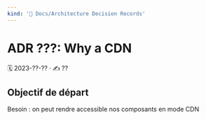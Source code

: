 ```yaml
---
kind: '📌 Docs/Architecture Decision Records'
---
```

# ADR ???: Why a CDN

🗓️ 2023-??-?? · ✍️ ??

## Objectif de départ

Besoin : on peut rendre accessible nos composants en mode CDN <script src="">

Requirements :

* on veut que l'utilisateur téléchargement uniquement les composants nécessaires
  ** avec la configuration de la langue
* le plus rapidement possible
* avec le meilleur cache possible
  ** rechargement
  ** chargement incrémental composant A oui B
  ** version 1.4 vers 1.5, on ne recharge que ce qui a changé

* URL des images
* relinker les bare imports en relatif

## idées principales testées

* compilation/bundling avec rollup
  ** creation du load.js
  ** move away from import non js => import.meta.url
* gzip (brotli?)
* preload avec header HTTP Link
* HTTP/2
* compilation de sous fichier par langue
* pousser sur un CDN (cellar) avec header
  ** gzip ok
  ** link NOK

* (pick/pkg)
* (snowpack)

## import.meta

Avec `import.meta.url` et `new URL('./foo.svg', import.meta.url)`
=> on peut avoir une URL relative à un fichier JS loadé qui lui sait d'où il vient et où sont les images

* C'est que stage 3 mais supporté par notre cible
* Cette idée fonctionne avec du natif browser
* C'est un peu verbeux de faire new URL partout
* On pert la notion d'import et donc la facilité de faire un loader webpack (pour copier les fichiers au bon endroit)
* La syntaxe pose problème avec webpack

https://github.com/rollup/rollup/pull/2164
https://github.com/rollup/rollup/pull/2164#issuecomment-386465259
https://github.com/rollup/rollup/issues/2748
https://github.com/cfware/babel-plugin-bundled-import-meta#readme
https://github.com/rollup/rollup/pull/2785
https://github.com/rollup/rollup/issues/3151
https://github.com/rollup/rollup/issues/2748

## structure des dossier

ce qui n'est pas très pratique actuellement c'est de retrouver

// components has components in subfolders and other kind of files
// only components and lib/i18n.js and translations/* are supposed to be used from the outside
// what about mixins ?
// what about templates ?
// what about styles ?
// all icons should be in the same folder
components
addon (cmp)
atoms (cmp)
env-var (cmp)
icons
lib
maps (cmp)
mixins
molecules (cmp)
overview (cmp)
styles
templates
translations
stories


src
components
addon
atoms
env-var
maps
molecules
overview
assets (icons + other files like geojson map)
lib
mixins
styles
templates
translations

stories
components
addon
atoms
env-var
maps
molecules
overview
assets
lib
mixins
templates
welcome


import '@clevercloud/components/dist/addon/cc-elasticsearch-info.js';

https://cdn.clever-cloud.com/components/1.3.0/load.js?lang=fr&components=cc-error,cc-loader
https://cdn.clever-cloud.com/components/1.3.0/load.js?lang=fr&categories=env-var
https://cdn.clever-cloud.com/components/1.3.0/load.js?lang=fr&all=true

should we pass the version as a query param
would be great if we could reuse hashed files from a built to another

1.3.0
load.js



on pourrait ajouter des hash dans les fichiers générés mais je me dis que si on range les fichiers dans une version dans l'URL, ça peut suffir


on a 3 arbos :

* celle du code
  ** import './components/addon/cc-elasticsearch-info.js';
* celle de npm
  ** import '@clevercloud/components/dist/addon/cc-elasticsearch-info.js';
* celle du cdn
  ** import 'https://cdn.clever-cloud.com/components/1.3.0/addon/cc-elasticsearch-info.js';

Normalement, tous les noms de composants sont uniques donc est-ce qu'on a besoin des sous dossiers ?
=> Par vraiment mais dans le cadre des sources, ça reste bien de ranger par dossier.
=> Pour l'import npm, c'est un peu plus verbeux
=> Pour l'ajout CDN on aura de toute façon

Si on range les composants dans des dossiers, où est ce qu'on range les pas composants, le système actuel est pas si mal, il nécessite juste de savoir dans quels dossiers sont les composants à extraire
=> on va lister les dossiers les fichiers qui nécessite d'être mirroré en CDN avec des globs, les autres peuvent être réécrits


expliquer en quoi on pourra éventuellement faire un loader


https://open-wc.org/building/building-webpack.html#common-extensions
https://github.com/webpack-contrib/copy-webpack-plugin
https://github.com/open-wc/open-wc/blob/master/packages/webpack-import-meta-loader/webpack-import-meta-loader.js

## changements sur nos composants

* attributs sur object/array pour usage HTML
* import svg => import.meta.url
  ** on devrait renommer le helper en resolveUrl

## idées pas testée ou a creuser

* ne charger que par le load.js
* import maps
* treeshake.moduleSideEffects avec v2
* partage de chunk entre version (ne mettre derrière un v1.4.0 que le load.js)
* compilation inlining des langues dans les fichiers
* plugin rollup/webpack pour les assets
* separate imports components from file contents

## raw notes (pika/snowpack)

* https://www.youtube.com/watch?v=nbwt3A9RzNw
* snowpack est une commande qui prend les modules ESM du package json et qui les bundles dans web_modules
* ils ont un registry mais je comprends pas trop vu qu'ils parlent d'un Get Early Access
* ils ont un éditeur "This Code Editor Will Save the Internet" mais pourquoi ?
* ils ont un CDN (à la unpkg) dédié au modules ESM, ça a l'air cool
* ils ont une commande pika/pack qui ressemble à ce que je veux
* pika a aussi un système de sécurité ? WTF

### test snowpack

npx snowpack dans le repo components
=> il ne trouve que lit-element, lit-html et resize-observer-polyfill
=> il a créé un common (qui doit regrouper j'imagine les trucs entre lit-html et lit-element)

que faire pour marquer le clever client as ESM

je comprends pas bien ce qu'on peut faire quand on a des deps pas ESM

### test pika

npm install @pika/pack

le projet n'a pas bougé depuis sept 2019

le screenshot du readme dit qu'il faut faire `pack build`
=> il n'y a pas/plus de bin `pack` d'installé

le quickstart dit de lancer pika pack, ça n'existe pas/PLUS

il parle de `pika build`, ça donne cette erreur

```
$ npm run pika

> @clevercloud/components@1.4.0 pika /home/hsablonniere/dev/clever-components
> pika build

@pika/pack v0.5.0
[1/4] Validating source...
[2/4] Preparing pipeline...
      ❇️  pkg/
[3/4] Pipeline is empty! See https://github.com/pikapkg/pack for help getting started...
[4/4] Finalizing package...
      » copying CHANGELOG.md...
      » copying README.md...
Error: ENOENT: no such file or directory, open '/home/hsablonniere/dev/clever-components/pkg/package.json'
Error: ENOENT: no such file or directory, copyfile '/home/hsablonniere/dev/clever-components/CHANGELOG.md' -> '/home/hsablonniere/dev/clever-components/pkg/CHANGELOG.md'
Error: ENOENT: no such file or directory, copyfile '/home/hsablonniere/dev/clever-components/README.md' -> '/home/hsablonniere/dev/clever-components/pkg/README.md'
Error: Command failed with exit code 1 (EPERM): npx pika-pack
    at makeError (/home/hsablonniere/dev/clever-components/node_modules/@pika/cli/node_modules/execa/lib/error.js:59:11)
    at handlePromise (/home/hsablonniere/dev/clever-components/node_modules/@pika/cli/node_modules/execa/index.js:112:26)
    at processTicksAndRejections (internal/process/task_queues.js:82:5)
npm ERR! code ELIFECYCLE
npm ERR! errno 1
npm ERR! @clevercloud/components@1.4.0 pika: `pika build`
npm ERR! Exit status 1
npm ERR!
npm ERR! Failed at the @clevercloud/components@1.4.0 pika script.
npm ERR! This is probably not a problem with npm. There is likely additional logging output above.

npm ERR! A complete log of this run can be found in:
npm ERR!     /home/hsablonniere/.npm/_logs/2020-02-12T16_17_56_506Z-debug.log
```

c'est moi ou le truc a essayé de faire un npx ?

si tu run pika tout court, tu as ça :

```

Usage:
  pika [command] [flags]
Commands:
  help                output usage information
  build               https://www.pika.dev/cli/commands/build
  install             https://www.pika.dev/cli/commands/install
  publish             https://www.pika.dev/cli/commands/publish
Global Options:
  -v, --version       output the CLI version
  -h, --help          output usage information
  --cwd               set the current
  --dry-run           don't actually run any commands
```

aucune de ces 3 pages n'existe :-(

* en ajoutant des trucs ds la pipeline ça a l'air d'aider
* on ne peut pas utiliser src
* de ce que je comprends, pika/build ne va pas m'aider à s'occuper des lib tierces
* attention au .js ou pas
* j'essaie avec les 3 modules
  ** "@pika/plugin-standard-pkg",
  ** "@pika/plugin-build-web"
  ** "@pika/plugin-bundle-web"

https://github.com/pikapkg/builders

résultat : un index.bundled.js de 685k (avec sourcemap)
les imports dynamiques import() sont générés à

sachant que pour l'instant, j'ai pété les images

en fait tout ceci utilise rollup et babel
unpkg utilise rollup

https://www.snowpack.dev/
https://www.pika.dev/
https://github.com/pikapkg/pack
https://github.com/pikapkg/builders
https://www.pika.dev/blog/introducing-pika-pack/

## what we tried with rollup

* changing entry names
* playing with manualchunks
* smartasset plugin to keep importing svg
* plugin rollup-plugin-size-snapshot does not work with multiple entries
* was hard to remove moment

## load.js

si on impose un chargement via le load.js :

* on est capable de charger que des chunk avec des hash
* et du coup, on peut les garder dans le browser à l'infini sans se faire chier
* est-ce qu'on veut load.js?v=1.4.0 ou 1.4.0/load.js
  ** le deuxième parait plus logique vu qu'on peut changer l'implem de load.js
* tous les composants utilisant un chunk qui a été changé vont changer de hash
* avec des import maps, ça pourrait être fun
* si on fait pas un sous dossier par image, ça fout la merdre sans réécrire les URLs
* le load.js pourrait être en CDN ou pas
* si le load.js était derrière une API, il pourrait maitriser les header link et le fait de ne charger que ce qu'il faut
* comment gérer les langues??
* treeshake.moduleSideEffects

## Links to sort

https://www.smashingmagazine.com/2020/01/front-end-performance-checklist-2020-pdf-pages/
https://medium.com/@Rich_Harris/small-modules-it-s-not-quite-that-simple-3ca532d65de4

### preload

https://3perf.com/blog/link-rels/
https://bugs.webkit.org/show_bug.cgi?id=180574
https://bugzilla.mozilla.org/show_bug.cgi?id=1394778
https://bugzilla.mozilla.org/show_bug.cgi?id=1425310
https://caniuse.com/#feat=link-rel-prefetch
https://css-tricks.com/prefetching-preloading-prebrowsing/
https://developer.mozilla.org/en-US/docs/Web/HTML/Preloading_content
https://developers.google.com/web/fundamentals/performance/optimizing-content-efficiency/http-caching#cache-control
https://dexecure.com/blog/http2-push-vs-http-preload/
https://gist.github.com/adamzr/0c4e14999263aa4854b91f9245e16de8
https://github.com/whatwg/html/pull/2383
https://github.com/whatwg/html/pull/2383
https://medium.com/reloading/a-link-rel-preload-analysis-from-the-chrome-data-saver-team-5edf54b08715
https://medium.com/reloading/preload-prefetch-and-priorities-in-chrome-776165961bbf
https://medium.com/reloading/preload-prefetch-and-priorities-in-chrome-776165961bbf
https://web.dev/preload-critical-assets/
https://www.chromestatus.com/feature/5762805915451392
https://www.keycdn.com/blog/resource-hints
https://www.smashingmagazine.com/2016/02/preload-what-is-it-good-for/
https://www.zachleat.com/web/preload/

### caching

https://developers.google.com/web/fundamentals/performance/optimizing-content-efficiency/http-caching
https://www.keycdn.com/blog/http-cache-headers

### HTTP2

https://medium.com/@asyncmax/the-right-way-to-bundle-your-assets-for-faster-sites-over-http-2-437c37efe3ff
http://engineering.khanacademy.org/posts/js-packaging-http2.htm

### Rollup, pika, unpkg

https://www.snowpack.dev/
https://github.com/mjackson/unpkg/blob/7f90203a66d29c2dd29deb5522bb91c73f048d43/modules/actions/serveJavaScriptModule.js
https://github.com/mjackson/unpkg/blob/master/modules/middleware/findEntry.js
https://github.com/mjackson/unpkg/blob/master/modules/middleware/validateFilename.js
https://github.com/mjackson/unpkg/blob/master/modules/plugins/unpkgRewrite.js
https://github.com/mjackson/unpkg/blob/master/modules/utils/rewriteBareModuleIdentifiers.js
https://github.com/mjackson/unpkg/tree/master/modules
https://github.com/mjackson/unpkg/tree/master/modules/middleware
https://github.com/mjackson/unpkg/tree/master/modules/utils
https://github.com/rollup/awesome
https://rollupjs.org/guide/en/#hooks
https://rollupjs.org/guide/en/#why-do-additional-imports-turn-up-in-my-entry-chunks-when-code-splitting

### Import meta

https://github.com/cfware/babel-plugin-bundled-import-meta#readme
https://github.com/open-wc/open-wc/tree/master/packages/webpack-import-meta-loader
https://github.com/rollup/rollup/issues/2748
https://github.com/rollup/rollup/issues/3151
https://github.com/rollup/rollup/pull/2164
https://github.com/rollup/rollup/pull/2785
https://github.com/webpack/webpack/issues/6719
https://github.com/babel/proposals/issues/10
https://github.com/open-wc/open-wc/blob/master/packages/building-rollup/modern-config.js
https://open-wc.org/building/building-rollup.html#copy-assets

## questions

pourquoi pas un bundle unique à la volée :
* cache
* chargement progressif
